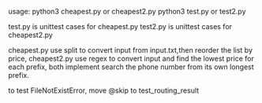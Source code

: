 usage:
python3 cheapest.py or cheapest2.py
python3 test.py or test2.py

test.py is unittest cases for cheapest.py
test2.py is unittest cases for cheapest2.py

cheapest.py use split to convert input from input.txt,then reorder the list by price, 
cheapest2.py use regex to convert input and find the lowest price for each prefix,
both implement search the phone number from its own longest prefix.

to test FileNotExistError, move @skip to test_routing_result
